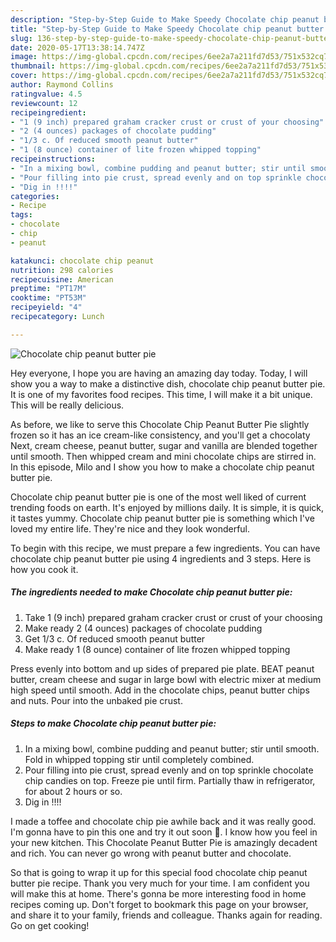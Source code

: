 ```yaml
---
description: "Step-by-Step Guide to Make Speedy Chocolate chip peanut butter pie"
title: "Step-by-Step Guide to Make Speedy Chocolate chip peanut butter pie"
slug: 136-step-by-step-guide-to-make-speedy-chocolate-chip-peanut-butter-pie
date: 2020-05-17T13:38:14.747Z
image: https://img-global.cpcdn.com/recipes/6ee2a7a211fd7d53/751x532cq70/chocolate-chip-peanut-butter-pie-recipe-main-photo.jpg
thumbnail: https://img-global.cpcdn.com/recipes/6ee2a7a211fd7d53/751x532cq70/chocolate-chip-peanut-butter-pie-recipe-main-photo.jpg
cover: https://img-global.cpcdn.com/recipes/6ee2a7a211fd7d53/751x532cq70/chocolate-chip-peanut-butter-pie-recipe-main-photo.jpg
author: Raymond Collins
ratingvalue: 4.5
reviewcount: 12
recipeingredient:
- "1 (9 inch) prepared graham cracker crust or crust of your choosing"
- "2 (4 ounces) packages of chocolate pudding"
- "1/3 c. Of reduced smooth peanut butter"
- "1 (8 ounce) container of lite frozen whipped topping"
recipeinstructions:
- "In a mixing bowl, combine pudding and peanut butter; stir until smooth. Fold in whipped topping stir until completely combined."
- "Pour filling into pie crust, spread evenly and on top sprinkle chocolate chip candies on top. Freeze pie until firm. Partially thaw in refrigerator, for about 2 hours or so."
- "Dig in !!!!"
categories:
- Recipe
tags:
- chocolate
- chip
- peanut

katakunci: chocolate chip peanut 
nutrition: 298 calories
recipecuisine: American
preptime: "PT17M"
cooktime: "PT53M"
recipeyield: "4"
recipecategory: Lunch

---
```



![Chocolate chip peanut butter pie](https://img-global.cpcdn.com/recipes/6ee2a7a211fd7d53/751x532cq70/chocolate-chip-peanut-butter-pie-recipe-main-photo.jpg)

Hey everyone, I hope you are having an amazing day today. Today, I will show you a way to make a distinctive dish, chocolate chip peanut butter pie. It is one of my favorites food recipes. This time, I will make it a bit unique. This will be really delicious.

As before, we like to serve this Chocolate Chip Peanut Butter Pie slightly frozen so it has an ice cream-like consistency, and you&#39;ll get a chocolaty Next, cream cheese, peanut butter, sugar and vanilla are blended together until smooth. Then whipped cream and mini chocolate chips are stirred in. In this episode, Milo and I show you how to make a chocolate chip peanut butter pie.

Chocolate chip peanut butter pie is one of the most well liked of current trending foods on earth. It's enjoyed by millions daily. It is simple, it is quick, it tastes yummy. Chocolate chip peanut butter pie is something which I've loved my entire life. They're nice and they look wonderful.


To begin with this recipe, we must prepare a few ingredients. You can have chocolate chip peanut butter pie using 4 ingredients and 3 steps. Here is how you cook it.

<!--inarticleads1-->

##### The ingredients needed to make Chocolate chip peanut butter pie:

1. Take 1 (9 inch) prepared graham cracker crust or crust of your choosing
1. Make ready 2 (4 ounces) packages of chocolate pudding
1. Get 1/3 c. Of reduced smooth peanut butter
1. Make ready 1 (8 ounce) container of lite frozen whipped topping


Press evenly into bottom and up sides of prepared pie plate. BEAT peanut butter, cream cheese and sugar in large bowl with electric mixer at medium high speed until smooth. Add in the chocolate chips, peanut butter chips and nuts. Pour into the unbaked pie crust. 

<!--inarticleads2-->

##### Steps to make Chocolate chip peanut butter pie:

1. In a mixing bowl, combine pudding and peanut butter; stir until smooth. Fold in whipped topping stir until completely combined.
1. Pour filling into pie crust, spread evenly and on top sprinkle chocolate chip candies on top. Freeze pie until firm. Partially thaw in refrigerator, for about 2 hours or so.
1. Dig in !!!!


I made a toffee and chocolate chip pie awhile back and it was really good. I&#39;m gonna have to pin this one and try it out soon 🙂. I know how you feel in your new kitchen. This Chocolate Peanut Butter Pie is amazingly decadent and rich. You can never go wrong with peanut butter and chocolate. 

So that is going to wrap it up for this special food chocolate chip peanut butter pie recipe. Thank you very much for your time. I am confident you will make this at home. There's gonna be more interesting food in home recipes coming up. Don't forget to bookmark this page on your browser, and share it to your family, friends and colleague. Thanks again for reading. Go on get cooking!
